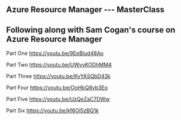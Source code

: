 ## Azure Resource Manager --- MasterClass
## Following along with Sam Cogan's course on Azure Resource Manager

Part One
https://youtu.be/9EpBiud48Ao

Part Two
https://youtu.be/UWvyKODhMM4

Part Three
https://youtu.be/KvYASQbD43k

Part Four
https://youtu.be/OoHbQ8yb3Eo

Part Five
https://youtu.be/UzQeZaC7DWw

Part Six
https://youtu.be/kf6Oi5zBQ1k

